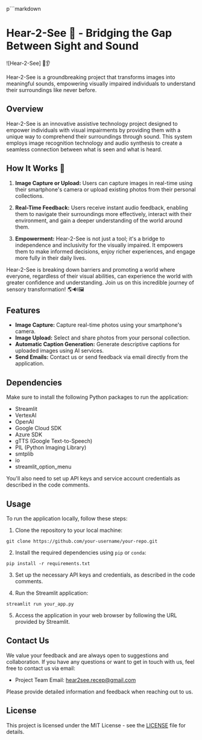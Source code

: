 p```markdown
# Hear-2-See 🌟 - Bridging the Gap Between Sight and Sound

![Hear-2-See] 👀👂

Hear-2-See is a groundbreaking project that transforms images into meaningful sounds, empowering visually impaired individuals to understand their surroundings like never before.

## Overview

Hear-2-See is an innovative assistive technology project designed to empower individuals with visual impairments by providing them with a unique way to comprehend their surroundings through sound. This system employs image recognition technology and audio synthesis to create a seamless connection between what is seen and what is heard.

## How It Works 🤖

1. **Image Capture or Upload:** Users can capture images in real-time using their smartphone's camera or upload existing photos from their personal collections.

2. **Real-Time Feedback:** Users receive instant audio feedback, enabling them to navigate their surroundings more effectively, interact with their environment, and gain a deeper understanding of the world around them.

3. **Empowerment:** Hear-2-See is not just a tool; it's a bridge to independence and inclusivity for the visually impaired. It empowers them to make informed decisions, enjoy richer experiences, and engage more fully in their daily lives.

Hear-2-See is breaking down barriers and promoting a world where everyone, regardless of their visual abilities, can experience the world with greater confidence and understanding. Join us on this incredible journey of sensory transformation! 🌎🔊🖼️

## Features

- **Image Capture:** Capture real-time photos using your smartphone's camera.
- **Image Upload:** Select and share photos from your personal collection.
- **Automatic Caption Generation:** Generate descriptive captions for uploaded images using AI services.
- **Send Emails:** Contact us or send feedback via email directly from the application.

## Dependencies

Make sure to install the following Python packages to run the application:

- Streamlit
- VertexAI
- OpenAI
- Google Cloud SDK
- Azure SDK
- gTTS (Google Text-to-Speech)
- PIL (Python Imaging Library)
- smtplib
- io
- streamlit_option_menu

You'll also need to set up API keys and service account credentials as described in the code comments.

## Usage

To run the application locally, follow these steps:

1. Clone the repository to your local machine:

```
git clone https://github.com/your-username/your-repo.git
```

2. Install the required dependencies using `pip` or `conda`:

```
pip install -r requirements.txt
```

3. Set up the necessary API keys and credentials, as described in the code comments.

4. Run the Streamlit application:

```
streamlit run your_app.py
```

5. Access the application in your web browser by following the URL provided by Streamlit.

## Contact Us

We value your feedback and are always open to suggestions and collaboration. If you have any questions or want to get in touch with us, feel free to contact us via email:

- Project Team Email: hear2see.recep@gmail.com

Please provide detailed information and feedback when reaching out to us.

## License

This project is licensed under the MIT License - see the [LICENSE](LICENSE) file for details.
```


